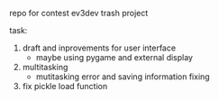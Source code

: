 repo for contest
ev3dev trash project 

task:
1. draft and inprovements for user interface
    - maybe using pygame and external display
2. multitasking
	- mutitasking error and saving information fixing
3. fix pickle load function

